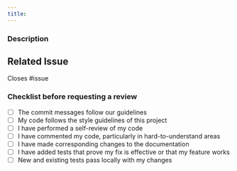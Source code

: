 ```yaml
---
title:
---
```


<!--- Provide a general summary of your changes in the Title above -->

### Description

<!--- Describe your changes in detail and the related issue. Please also include relevant motivation and context. -->

## Related Issue

<!--- This project only accepts pull requests related to open issues -->
<!--- If suggesting a new feature or change, please discuss it in an issue first -->
<!--- If fixing a bug, there should be an issue describing it with steps to reproduce -->
<!--- Please link to the issue here: -->

Closes #issue

### Checklist before requesting a review

- [ ] The commit messages follow our guidelines
- [ ] My code follows the style guidelines of this project
- [ ] I have performed a self-review of my code
- [ ] I have commented my code, particularly in hard-to-understand areas
- [ ] I have made corresponding changes to the documentation
- [ ] I have added tests that prove my fix is effective or that my feature works
- [ ] New and existing tests pass locally with my changes

<!-- IMPORTANT: Please review the [CONTRIBUTING.md](../CONTRIBUTING.md) file for detailed contributing guidelines. -->
